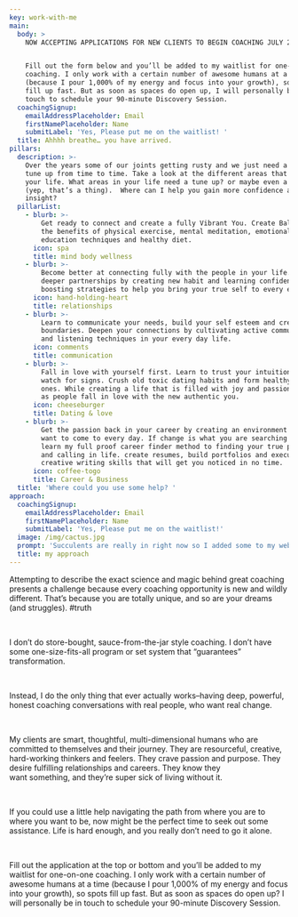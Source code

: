 ```yaml
---
key: work-with-me
main:
  body: >
    NOW ACCEPTING APPLICATIONS FOR NEW CLIENTS TO BEGIN COACHING JULY 2019. 


    Fill out the form below and you’ll be added to my waitlist for one-on-one
    coaching. I only work with a certain number of awesome humans at a time
    (because I pour 1,000% of my energy and focus into your growth), so spots
    fill up fast. But as soon as spaces do open up, I will personally be in
    touch to schedule your 90-minute Discovery Session.
  coachingSignup:
    emailAddressPlaceholder: Email
    firstNamePlaceholder: Name
    submitLabel: 'Yes, Please put me on the waitlist! '
  title: Ahhhh breathe… you have arrived.
pillars:
  description: >-
    Over the years some of our joints getting rusty and we just need a little
    tune up from time to time. Take a look at the different areas that make up
    your life. What areas in your life need a tune up? or maybe even a tune down
    (yep, that’s a thing).  Where can I help you gain more confidence and
    insight?
  pillarList:
    - blurb: >-
        Get ready to connect and create a fully Vibrant You. Create Balance with
        the benefits of physical exercise, mental meditation, emotional
        education techniques and healthy diet.
      icon: spa
      title: mind body wellness
    - blurb: >-
        Become better at connecting fully with the people in your life. Grow
        deeper partnerships by creating new habit and learning confidence
        boosting strategies to help you bring your true self to every encounter.
      icon: hand-holding-heart
      title: relationships
    - blurb: >-
        Learn to communicate your needs, build your self esteem and create
        boundaries. Deepen your connections by cultivating active communication
        and listening techniques in your every day life.
      icon: comments
      title: communication
    - blurb: >-
        Fall in love with yourself first. Learn to trust your intuition and
        watch for signs. Crush old toxic dating habits and form healthy new
        ones. While creating a life that is filled with joy and passion, watch
        as people fall in love with the new authentic you.
      icon: cheeseburger
      title: Dating & love
    - blurb: >-
        Get the passion back in your career by creating an environment that you
        want to come to every day. If change is what you are searching for,
        learn my full proof career finder method to finding your true passion
        and calling in life. create resumes, build portfolios and execute
        creative writing skills that will get you noticed in no time.
      icon: coffee-togo
      title: Career & Business
  title: 'Where could you use some help? '
approach:
  coachingSignup:
    emailAddressPlaceholder: Email
    firstNamePlaceholder: Name
    submitLabel: 'Yes, Please put me on the waitlist!'
  image: /img/cactus.jpg
  prompt: 'Succulents are really in right now so I added some to my website. '
  title: my approach
---
```

Attempting to describe the exact science and magic behind great coaching presents a challenge because every coaching opportunity is new and wildly different. That’s because you are totally unique, and so are your dreams (and struggles). #truth

 

I don’t do store-bought, sauce-from-the-jar style coaching. I don’t have some one-size-fits-all program or set system that “guarantees” transformation.

 

Instead, I do the only thing that ever actually works–having deep, powerful, honest coaching conversations with real people, who want real change.

 

My clients are smart, thoughtful, multi-dimensional humans who are committed to themselves and their journey. They are resourceful, creative, hard-working thinkers and feelers. They crave passion and purpose. They desire fulfilling relationships and careers. They know they want something, and they’re super sick of living without it.

 

If you could use a little help navigating the path from where you are to where you want to be, now might be the perfect time to seek out some assistance. Life is hard enough, and you really don’t need to go it alone.

 

Fill out the application at the top or bottom and you’ll be added to my waitlist for one-on-one coaching. I only work with a certain number of awesome humans at a time (because I pour 1,000% of my energy and focus into your growth), so spots fill up fast. But as soon as spaces do open up? I will personally be in touch to schedule your 90-minute Discovery Session.
